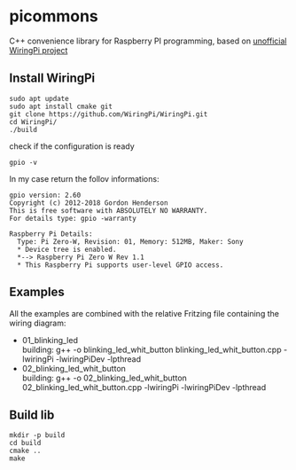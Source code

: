# picommons

C++ convenience library for Raspberry PI programming, based on [unofficial WiringPi project](https://github.com/WiringPi)

## Install WiringPi

```
sudo apt update
sudo apt install cmake git
git clone https://github.com/WiringPi/WiringPi.git
cd WiringPi/
./build
```

check if the configuration is ready

```
gpio -v
```

In my case return the follov informations:

```
gpio version: 2.60
Copyright (c) 2012-2018 Gordon Henderson
This is free software with ABSOLUTELY NO WARRANTY.
For details type: gpio -warranty

Raspberry Pi Details:
  Type: Pi Zero-W, Revision: 01, Memory: 512MB, Maker: Sony
  * Device tree is enabled.
  *--> Raspberry Pi Zero W Rev 1.1
  * This Raspberry Pi supports user-level GPIO access.
```

## Examples

All the examples are combined with the relative Fritzing file containing the wiring diagram:

- 01_blinking_led  
  building: g++ -o blinking_led_whit_button blinking_led_whit_button.cpp -lwiringPi -lwiringPiDev -lpthread
- 02_blinking_led_whit_button  
  building: g++ -o 02_blinking_led_whit_button 02_blinking_led_whit_button.cpp -lwiringPi -lwiringPiDev -lpthread

## Build lib

```
mkdir -p build
cd build
cmake ..
make
```
